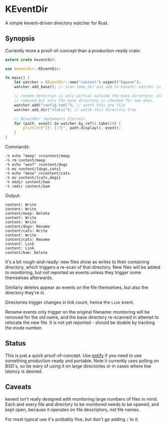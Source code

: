 # KEventDir

A simple kevent-driven directory watcher for Rust.

## Synopsis

Currently more a proof-of-concept than a production-ready crate:

```rust
extern crate keventdir;

use keventdir::KEventDir;

fn main() {
    let watcher = KEventDir::new("content").expect("kqueue");
    watcher.add_base(); // scan some_dir and add to kevent: watcher is inert otherwise

    // rename detection is only partial outside the base directory: old files are
    // removed but only the base directory is checked for new ones.
    watcher.add("config.toml"); // watch this one file
    watcher.add_dir("static"); // watch this directory tree

    // KEventDir implements Iterator
    for (path, event) in watcher.by_ref().take(10) {
        println!("{}: {:?}", path.display(), event);
    }
}
```

Commands:

```
-% echo "meep" >>content/meep
-% rm content/meep
-% echo "woof" >content/dogs
-% mv content/{dogs,cats}
-% echo "meow" >>content/cats
-% mv content/{cats,dogs}
-% mkdir content/bam
-% rmdir content/bam
```

Output:

```
content: Write
content: Write
content/meep: Delete
content: Write
content: Write
content/dogs: Rename
content/cats: Write
content: Write
content/cats: Rename
content: Link
content: Link
content/bam: Delete
```

It's a bit rough-and-ready: new files show as writes to their containing
directory, which triggers a re-scan of that directory.  New files will be added
to monitoring, but not reported as events unless they trigger some themselves
afterwards.

Similarly deletes appear as events on the file themselves, but also the
directory they're in.

Directories trigger changes in link count, hence the `Link` event.

Rename events only trigger on the original filename: monitoring will be removed
for the old name, and the base directory re-scanned in attempt to relocate the
new file.  It is not yet reported - should be doable by tracking the inode
number.

## Status

This is just a quick proof-of-concept.  Use [notify](https://github.com/passcod/notify)
if you need to use something production-ready and portable.  Note it currently
uses polling on BSD's, so be wary of using it on large directories or in cases
where low latency is desired.

## Caveats

kevent isn't really designed with monitoring large numbers of files in mind.
Each and every file and directory to be monitored needs to be opened, and kept
open, because it operates on file descriptors, not file names.

For most typical use it's probably fine, but don't go adding `/` to it.
